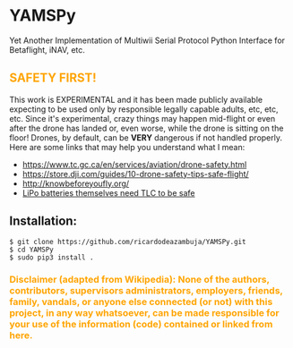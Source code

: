 # YAMSPy
Yet Another Implementation of Multiwii Serial Protocol Python Interface for Betaflight, iNAV, etc.

## <span style="color:orange;">SAFETY FIRST!</span>
This work is EXPERIMENTAL and it has been made publicly available expecting to be used only by responsible legally capable adults, etc, etc, etc. Since it's experimental, crazy things may happen mid-flight or even after the drone has landed or, even worse, while the drone is sitting on the floor! Drones, by default, can be **VERY** dangerous if not handled properly. Here are some links that may help you understand what I mean:
- https://www.tc.gc.ca/en/services/aviation/drone-safety.html
- https://store.dji.com/guides/10-drone-safety-tips-safe-flight/
- http://knowbeforeyoufly.org/
- [LiPo batteries themselves need TLC to be safe](https://www.robotshop.com/media/files/pdf/hyperion-g5-50c-3s-1100mah-lipo-battery-User-Guide.pdf)

## Installation:
```
$ git clone https://github.com/ricardodeazambuja/YAMSPy.git
$ cd YAMSPy
$ sudo pip3 install .
```


### <span style="color:orange;">**Disclaimer (adapted from Wikipedia):** None of the authors, contributors, supervisors administrators, employers, friends, family, vandals, or anyone else connected (or not) with this project, in any way whatsoever, can be made responsible for your use of the information (code) contained or linked from here.</span>
